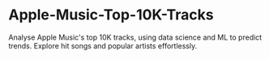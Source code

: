 # Apple-Music-Top-10K-Tracks
Analyse Apple Music's top 10K tracks, using data science and ML to predict trends. Explore hit songs and popular artists effortlessly.
